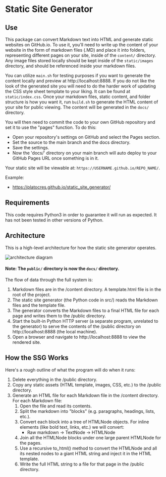 # Static Site Generator 

## Use
This package can convert Markdown text into HTML and generate static websites on GitHub.io. To use it, you'll need to write up the content of your website in the form of markdown files (.MD) and place it into folders, representing different pages on your site, inside of the `content/` directory. Any image files stored locally should be kept inside of the `static/images` directory, and should be referenced inside your markdown files.

You can utilize `main.sh` for testing purposes if you want to generate the content locally and preview at http://localhost:8888. If you do not like the look of the generated site you will need to do the harder work of updating the CSS style sheet template to your liking. It can be found at `static/index.css`. Once your markdown files, static content, and folder structure is how you want it, run `build.sh` to generate the HTML content of your site for public viewing. The content will be generated in the `docs/` directory.

You will then need to commit the code to your own GitHub repository and set it to use the "pages" function. To do this:

- Open your repository's settings on GitHub and select the Pages section.
- Set the source to the main branch and the docs directory.
- Save the settings.
- Now the 'docs/' directory on your main branch will auto deploy to your GitHub Pages URL once something is in it.

Your static site will be viewable at: `https://USERNAME.github.io/REPO_NAME/`.

Example:
- https://platocres.github.io/static_site_generator/

## Requirements
This code requires Python3 in order to guarantee it will run as expected. It has not been tested in other versions of Python.

## Architecture
This is a high-level architecture for how the static site generator operates.

![architecture diagram](https://storage.googleapis.com/qvault-webapp-dynamic-assets/course_assets/UKCNg8E.png)
#### Note: The `public/` directory is now the `docs/` directory.

The flow of data through the full system is:

1. Markdown files are in the /content directory. A template.html file is in the root of the project.
2. The static site generator (the Python code in src/) reads the Markdown files and the template file.
3. The generator converts the Markdown files to a final HTML file for each page and writes them to the /public directory.
4. Start the built-in Python HTTP server (a separate program, unrelated to the generator) to serve the contents of the /public directory on http://localhost:8888 (the local machine).
5. Open a browser and navigate to http://localhost:8888 to view the rendered site.

## How the SSG Works
Here's a rough outline of what the program will do when it runs:

1. Delete everything in the /public directory.
2. Copy any static assets (HTML template, images, CSS, etc.) to the /public directory.
3. Generate an HTML file for each Markdown file in the /content directory. For each Markdown file:
    1. Open the file and read its contents.
    2. Split the markdown into "blocks" (e.g. paragraphs, headings, lists, etc.).
    3. Convert each block into a tree of HTMLNode objects. For inline elements (like bold text, links, etc.) we will convert:
        - Raw markdown -> TextNode -> HTMLNode
    4. Join all the HTMLNode blocks under one large parent HTMLNode for the pages.
    5. Use a recursive to_html() method to convert the HTMLNode and all its nested nodes to a giant HTML string and inject it in the HTML template.
    6. Write the full HTML string to a file for that page in the /public directory.
